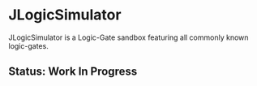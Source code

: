 # JLogicSimulator
JLogicSimulator is a Logic-Gate sandbox featuring all commonly known logic-gates. 
## Status: Work In Progress
